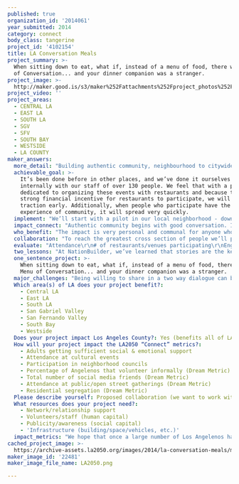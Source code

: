 ```yaml
---
published: true
organization_id: '2014061'
year_submitted: 2014
category: connect
body_class: tangerine
project_id: '4102154'
title: LA Conversation Meals
project_summary: >-
  When sitting down to eat, what if, instead of a menu of food, there was a Menu
  of Conversation... and your dinner companion was a stranger.
project_image: >-
  http://maker.good.is/s3/maker%252Fattachments%252Fproject_photos%252Fimages%252F22481%252Fdisplay%252FLA2050.png=c570x385
project_video: ''
project_areas:
  - CENTRAL LA
  - EAST LA
  - SOUTH LA
  - SGV
  - SFV
  - SOUTH BAY
  - WESTSIDE
  - LA COUNTY
maker_answers:
  more_detail: "Building authentic community, neighbourhood to citywide, begins with good conversation. Especially between people who might never otherwise get the chance to speak.  It’s kind of like DineLA except for conversations and community building.\r\n\r\nThe idea: \r\n\r\nThe second Thursday of every month, all over the city, every Los Angeleno knows they can go out and engage in great conversation, with someone they would never usually get to meet. \r\n\r\nPeople attending choose from the participating restaurants, food trucks and venues, based on cost, gastronomic taste, or location. Each location will have a set food menu, and when they arrive, diners will be seated with another participant they have never met, and given a Conversation Menu."
  achievable_goal: >-
    It’s been done before in other places, and we’ve done it ourselves
    internally with our staff of over 130 people. We feel that with a person
    dedicated to organizing these events with restaurants and because there is a
    strong financial incentive for restaurants to participate, we will get
    traction early. Additionally, when people who participate have the
    experience of community, it will spread very quickly.
  implement: "We’ll start with a pilot in our local neighborhood - downtown Los Angeles - to get local restaurants and our community on board. Once we see what works, we’ll expand into additional neighborhoods citywide. We’ll use NationBuilder’s Community Organizing System to engage citizens, restaurants, and community centers in creating a web of conversation meals across the city. \r\n\r\nThe community page for Conversation Meals on NationBuilder will allow public participation in the organization and format of the events where appropriate, allowing the project to adapt to the needs and desires specific to each community as it grows. \r\n\r\nBefore any food is served, each participant will engage with Starters, Entrees, and Desserts from the Conversation Menu. These courses contain questions that will facilitate the adventure of genuine conversation, and help to create a two way dialogue. \r\n\r\nThe questions are very important. \r\n\r\nConversation Meals are not without precedent—and though they are not associated with a particular city (yet!), they have successfully been used to build community all over the world. \r\n\r\nHere is a sample menu from A Handbook for Revolution: Empathy by Roman Krznaric:\r\n\r\nA Conversational Entrée\r\n\r\nWhat in your experience, are the best and worst ways of being good?\r\n\r\nWhat would you most like to change about your philosophy of love?\r\n\r\nHow have your ambitions affected your humanity?\r\n\r\nDo you feel more at home in past, present, or future?\r\n\r\nWhat is your personal history of self confidence, and what has it taught you?\r\n\r\nDo you think we can empathize with animals, plants, and the planet itself?\r\n\r\nWhat is your ideal way of growing old, and who might help you do it?\r\n\r\n\r\nConversation Meals take from two to seven hours, often going far longer than anticipated. \r\n\r\nBig questions, as successfully practiced by Sugata Mitra’s SOLE model, Theodore Zeldin’s Oxford Muse, and The School of Life in London, help us get over our inhibitions and over practiced personas, and give us a side door entrance to explore the diverse perspectives in each other, our city and the world. The Questions help us step out of our own way, connect openly over ideas, walk in each others’ shoes—go on a new journey.\r\n\r\nThe Los Angeles of 2050 will be formed by the exchanges that take place in Conversation Meals.\r\n"
  impact_connect: "Authentic community begins with good conversation. It acts as a primer to a larger sense of connectedness and builds trust—in each other, in neighbourhoods, in the city we live in. \r\n\r\nConversation Meals will elevate the dining experience in Los Angeles by providing a reliable form of community nourishment for residents and visitors alike. \r\n\r\nFar and wide Conversation Meals will renew LA’s contract as an epicenter of culture creation, this time through genuine dialogue in addition to the traditional one-way broadcasting we’re known for.  Facilitating real time, in-person connectedness as an accessible, repeatable, scalable cultural event may become a defining attribute of what it means to be a world class city. We have the LA Philharmonic with Gustavo Dudamel, and the most excellent conversation in the world. \r\n"
  who_benefit: "The impact is very personal and communal for anyone who shows up. There are numerous barriers to access the kind of safe format necessary to practice these important skills of authentic connection and community creation: the courage to show up, to speak, to really listen, and to walk in each others shoes.  Where do we as a whole society get to strengthen these challenging practices deliberately? \r\n\r\nThis project will benefit anyone of any age, ethnicity, income bracket or background who is interested in having a good conversation, and has the courage to show up. It will also benefit whomever the participants go home to. Conversation Meals generate the kind of good feeling that spreads. \r\n\r\nBecause there are no barriers to the kinds of establishments we can break bread in --a long table at a taco truck, a school gymnasium, or a Michelin ranked restaurant, there is a very interesting opportunity to serve anyone from any community that is interested in community building.\r\n\r\nWith its car culture and sprawling desert climate, Los Angeles has a reputation of being particularly isolating.  At the same time, it also presents limitless opportunity for dynamic connectivity between diverse groups and ages—but people have to talk to each other first. \r\n\r\nOur collective reliance on technology has created a world where people interact with their phones instead of interacting with each other (as this video illustrates: https://www.youtube.com/watch?v=Z7dLU6fk9QY). Conversation Meals are a way to break people out of their normal routines, helping create dialogue and connection with people they may pass on the street, sit next to on the bus, or see in a passing car. \r\n\r\nThere is also potential for increased innovation. Historically it occurs through authentic discussions around themes:\r\n\r\n“At it’s best, conversation is a form of adventure. Like the idea of Socratic dialogue, if you bring two people together with different viewpoints and experiences, the encounter between them can create something unexpected and new. This is just what happened in the 1950’s when Francis Crick and James Watson immersed themselves in endless discussions about genetics from their different disciplinary perspectives—a conversation that resulted in the discovery of the structure of DNA.”      -Roma"
  collaboration: "To reach the greatest cross section of people we’ll partner with a diverse range of restaurants and community centers to host Conversation Meals, starting with our pilot in DTLA. By hosting conversation meals on slower restaurant nights, we can support local restaurants by bringing in additional business. \r\n\r\nPossible restaurant partners in DTLA:\r\n\r\nFive0Four Restaurant (opening in DTLA)\r\nFaith & Flower\r\nEbanos Crossing\r\nGorbals\r\nPete’s Cafe & Bar (Tom Gilmore)\r\nSmeraldi’s (in the Biltmore Hotel where NationBuilder’s new offices as of December, 2014)\r\nChurch & State\r\n\r\nLocal radio stations KCRW and KPCC would be a perfect partner to get the word out to the local community, setting a tone of local engagement. You can hear the announcement before Which Way LA, or work in concert to have combine Conversation Meals with events that would benefit from debriefing in a more intimate or innovative way than a cocktail party.\r\n"
  evaluate: "Attendance\r\n# of restaurants/venues participating\r\nEngagement at the dinners / surveys of participants"
  two_lessons: "At NationBuilder, we’ve learned that stories are the key to organizing. They give meaning to our experiences and help us connect with other people. In sharing our stories with each other, we’ve become more than a company—we’ve become a community. We believe communities can do anything, and Conversation Meals have the potential to build relationships among people within the LA community that would have never interacted otherwise. \r\n\r\nIn our first beta test with our own community of 160 people, many noticed a distinct shift in engagement before and after the conversation meal. One participant said:\r\n\r\n“People who normally walk by more shyly were all saying hello--they were open, confident, smiling.”  \r\n\r\nThis is a confirmation of what Theodore Zeldin, who founded Oxford Muse, believes can be achieved with conversation meals. He says:\r\n\r\n“if you bring people together from different backgrounds, and encourage them to have a one-on-one conversation in which they take off their masks, share part of their lives, and look through each other’s eyes, then you have created a small moment of equality and mutual understanding. And by multiplying these kinds of conversations, you can produce a microcosmic yet potent form of social change. Think of it as changing the world one conversation at a time.”"
  one_sentence_project: >-
    When sitting down to eat, what if, instead of a menu of food, there was a
    Menu of Conversation... and your dinner companion was a stranger.
  major_challenges: "Being willing to share in a two way dialogue can be challenging, but it’s also the entire point of the movement. The framing and the questions will go a long way to embrace that challenge. \r\nMovement around asking Big Questions is thriving in many disciplines and applications.\r\n\r\nAirbnb is one example of how goodwill dominantly prevails. Yes, some people will thrash apartments, ie. abuse the situation. But these cases are uncommon. Setting the environment goes a long way—the design of any media, related content, messaging, and the types of venues should be diverse, sanctioned, and interesting. The questions themselves will be a powerful tone setter. Having simple rules of engagement on the invitation, (ie. this is not date night. please behave accordingly) with a person at each restaurant able to facilitate. "
  Which area(s) of LA does your project benefit?:
    - Central LA
    - East LA
    - South LA
    - San Gabriel Valley
    - San Fernando Valley
    - South Bay
    - Westside
  Does your project impact Los Angeles County?: Yes (benefits all of LA County)
  How will your project impact the LA2050 “Connect” metrics?:
    - Adults getting sufficient social & emotional support
    - Attendance at cultural events
    - Participation in neighborhood councils
    - Percentage of Angelenos that volunteer informally (Dream Metric)
    - Total number of social media friends (Dream Metric)
    - Attendance at public/open street gatherings (Dream Metric)
    - Residential segregation (Dream Metric)
  Please describe yourself: Proposed collaboration (we want to work with partners!)
  What resources does your project need?:
    - Network/relationship support
    - Volunteers/staff (human capital)
    - Publicity/awareness (social capital)
    - 'Infrastructure (building/space/vehicles, etc.)'
  impact_metrics: "We hope that once a large number of Los Angelenos have a fun and safe way to come together and engage meaningfully face-to-face, over a meal, we will begin to recognize talking to strangers as a social currency. Feelings of general goodwill and community participation are likely to follow. \r\n\r\nAs a result, conversation meals will support and deepen community behavior like volunteering and attendance at public/open cultural events. \r\n\r\nOur greatest measure of success will be to relieve some of the alienation resulting from residential segregation and foster feelings of trust across the diverse communities in Los Angeles.  \r\n"
cached_project_image: >-
  https://archive-assets.la2050.org/images/2014/la-conversation-meals/maker.good.is/s3/maker%252Fattachments%252Fproject_photos%252Fimages%252F22481%252Fdisplay%252FLA2050.png=c570x385.png
maker_image_id: '22481'
maker_image_file_name: LA2050.png

---
```

